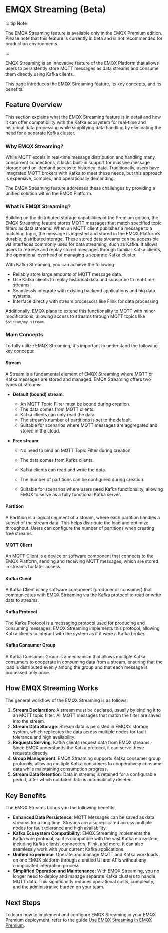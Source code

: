 # EMQX Streaming (Beta)

::: tip Note

The EMQX Streaming feature is available only in the EMQX Premium edition. Please note that this feature is currently in beta and is not recommended for production environments.

:::

EMQX Streaming is an innovative feature of the EMQX Platform that allows users to persistently store MQTT messages as data streams and consume them directly using Kafka clients.

This page introduces the EMQX Streaming feature, its key concepts, and its benefits.

## Feature Overview

This section explains what the EMQX Streaming feature is in detail and how it can offer compatibility with the Kafka ecosystem for real-time and historical data processing while simplifying data handling by eliminating the need for a separate Kafka cluster.

### Why EMQX Streaming?

While MQTT excels in real-time message distribution and handling many concurrent connections, it lacks built-in support for massive message storage and on-demand access to historical data. Traditionally, users have integrated MQTT brokers with Kafka to meet these needs, but this approach is expensive, complex, and operationally demanding.

The EMQX Streaming feature addresses these challenges by providing a unified solution within the EMQX Platform.

### What is EMQX Streaming?

Building on the distributed storage capabilities of the Premium edition, the EMQX Streaming feature stores MQTT messages that match specified topic filters as data streams. When an MQTT client publishes a message to a matching topic, the message is ingested and stored in the EMQX Platform’s durable, distributed storage. These stored data streams can be accessible via interfaces commonly used for data streaming, such as Kafka. It allows users to retrieve and replay stored messages through familiar Kafka clients, the operational overhead of managing a separate Kafka cluster.

With Kafka Streaming, you can achieve the following: 

- Reliably store large amounts of MQTT message data.
- Use Kafka clients to replay historical data and subscribe to real-time streams.
- Seamlessly integrate with existing backend applications and big data systems.
- Interface directly with stream processors like Flink for data processing

Additionally, EMQX plans to extend this functionality to MQTT with minor modifications, allowing access to streams through MQTT topics like `$stream/my_stream`.

### Main Concepts

To fully utilize EMQX Streaming, it's important to understand the following key concepts:

#### Stream

A Stream is a fundamental element of EMQX Streaming where MQTT or Kafka messages are stored and managed. EMQX Streaming offers two types of streams:

- **Default (bound) stream**:
  - An MQTT Topic Filter must be bound during creation.
  - The data comes from MQTT clients.
  - Kafka clients can only read the data.
  - The stream’s number of partitions is set to the default.
  - Suitable for scenarios where MQTT messages are aggregated and stored in the cloud.

- **Free stream**:

  - No need to bind an MQTT Topic Filter during creation.

  - The data comes from Kafka clients.

  - Kafka clients can read and write the data.

  - The number of partitions can be configured during creation.

  - Suitable for scenarios where users need Kafka functionality, allowing EMQX to serve as a fully functional Kafka server.

#### Partition

A Partition is a logical segment of a stream, where each partition handles a subset of the stream data. This helps distribute the load and optimize throughput. Users can configure the number of partitions when creating free streams.

#### MQTT Client

An MQTT Client is a device or software component that connects to the EMQX Platform, sending and receiving MQTT messages, which are stored in streams for later access.

#### Kafka Client

A Kafka Client is any software component (producer or consumer) that communicates with EMQX Streaming via the Kafka protocol to read or write data to streams.

#### Kafka Protocol

The Kafka Protocol is a messaging protocol used for producing and consuming messages. EMQX Streaming implements this protocol, allowing Kafka clients to interact with the system as if it were a Kafka broker.

#### Kafka Consumer Group

A Kafka Consumer Group is a mechanism that allows multiple Kafka consumers to cooperate in consuming data from a stream, ensuring that the load is distributed evenly among the group and that each message is processed only once.

## How EMQX Streaming Works

The general workflow of the EMQX Streaming is as follows:

1. **Stream Declaration**: A stream must be declared, usually by binding it to an MQTT topic filter. All MQTT messages that match the filter are saved into the stream.
2. **Stream Data Storage**: Stream data is persisted in EMQX’s storage system, which replicates the data across multiple nodes for fault tolerance and high availability.
3. **Requests Serving**: Kafka clients request data from EMQX streams. Since EMQX understands the Kafka protocol, it can serve these requests directly.
4. **Group Management**: EMQX Streaming supports Kafka consumer group protocols, allowing multiple Kafka consumers to cooperatively consume data while maintaining consumption progress.
5. **Stream Data Retention**: Data in streams is retained for a configurable period, after which outdated data is automatically deleted.

## Key Benefits

The EMQX Streams brings you the following benefits.

- **Enhanced Data Persistence**: MQTT Messages can be saved as data streams for a long time. Streams are also replicated across multiple nodes for fault tolerance and high availability.
- **Kafka Ecosystem Compatibility**: EMQX Streaming implements the Kafka wire protocol, so it is compatible with the vast Kafka ecosystem, including Kafka clients, connectors, Flink, and more. It can also seamlessly work with your current Kafka applications.
- **Unified Experience**: Operate and manage MQTT and Kafka workloads on one EMQX platform through a unified UI and APIs without any complicated integration process.
- **Simplified Operation and Maintenance**: With EMQX Streaming, you no longer need to deploy and manage separate Kafka clusters to handle MQTT data. This significantly reduces operational costs, complexity, and the administrative burden on your team.

## Next Steps

To learn how to implement and configure EMQX Streaming in your EMQX Premium deployment, refer to the guide [Use EMQX Streaming in EMQX Premium](./use_emqx_streaming.md).

